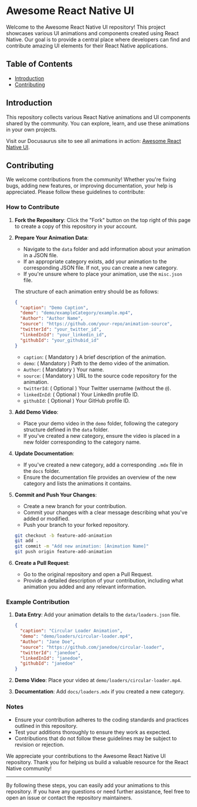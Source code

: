 # Awesome React Native UI

Welcome to the Awesome React Native UI repository! This project showcases various UI animations and components created using React Native. Our goal is to provide a central place where developers can find and contribute amazing UI elements for their React Native applications.

## Table of Contents

- [Introduction](#introduction)
- [Contributing](#contributing)

## Introduction

This repository collects various React Native animations and UI components shared by the community. You can explore, learn, and use these animations in your own projects.

Visit our Docusaurus site to see all animations in action: [Awesome React Native UI](https://mrpmohiburrahman.github.io/awesome-react-native-ui/).

## Contributing

We welcome contributions from the community! Whether you're fixing bugs, adding new features, or improving documentation, your help is appreciated. Please follow these guidelines to contribute:

### How to Contribute

1. **Fork the Repository**: Click the "Fork" button on the top right of this page to create a copy of this repository in your account.

2. **Prepare Your Animation Data**:

   - Navigate to the `data` folder and add information about your animation in a JSON file.
   - If an appropriate category exists, add your animation to the corresponding JSON file. If not, you can create a new category.
   - If you're unsure where to place your animation, use the `misc.json` file.

   The structure of each animation entry should be as follows:

   ```json
   {
     "caption": "Demo Caption",
     "demo": "demo/exampleCategory/example.mp4",
     "Author": "Author Name",
     "source": "https://github.com/your-repo/animation-source",
     "twitterId": "your_twitter_id",
     "linkedInId": "your_linkedin_id",
     "githubId": "your_githubid_id"
   }
   ```

   - `caption`: ( Mandatory ) A brief description of the animation.
   - `demo`: ( Mandatory ) Path to the demo video of the animation.
   - `Author`: ( Mandatory ) Your name.
   - `source`: ( Mandatory ) URL to the source code repository for the animation.
   - `twitterId`: ( Optional ) Your Twitter username (without the `@`).
   - `linkedInId`: ( Optional ) Your LinkedIn profile ID.
   - `githubId`: ( Optional ) Your GitHub profile ID.

3. **Add Demo Video**:

   - Place your demo video in the `demo` folder, following the category structure defined in the `data` folder.
   - If you've created a new category, ensure the video is placed in a new folder corresponding to the category name.

4. **Update Documentation**:

   - If you've created a new category, add a corresponding `.mdx` file in the `docs` folder.
   - Ensure the documentation file provides an overview of the new category and lists the animations it contains.

5. **Commit and Push Your Changes**:

   - Create a new branch for your contribution.
   - Commit your changes with a clear message describing what you've added or modified.
   - Push your branch to your forked repository.

   ```bash
   git checkout -b feature-add-animation
   git add .
   git commit -m "Add new animation: [Animation Name]"
   git push origin feature-add-animation
   ```

6. **Create a Pull Request**:
   - Go to the original repository and open a Pull Request.
   - Provide a detailed description of your contribution, including what animation you added and any relevant information.

### Example Contribution

1. **Data Entry**: Add your animation details to the `data/loaders.json` file.

   ```json
   {
     "caption": "Circular Loader Animation",
     "demo": "demo/loaders/circular-loader.mp4",
     "Author": "Jane Doe",
     "source": "https://github.com/janedoe/circular-loader",
     "twitterId": "janedoe",
     "linkedInId": "janedoe",
     "githubId": "janedoe"
   }
   ```

2. **Demo Video**: Place your video at `demo/loaders/circular-loader.mp4`.

3. **Documentation**: Add `docs/loaders.mdx` if you created a new category.

### Notes

- Ensure your contribution adheres to the coding standards and practices outlined in this repository.
- Test your additions thoroughly to ensure they work as expected.
- Contributions that do not follow these guidelines may be subject to revision or rejection.

We appreciate your contributions to the Awesome React Native UI repository. Thank you for helping us build a valuable resource for the React Native community!

---

By following these steps, you can easily add your animations to this repository. If you have any questions or need further assistance, feel free to open an issue or contact the repository maintainers.
